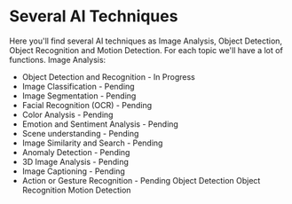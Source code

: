 # Several AI Techniques
Here you'll find several AI techniques as Image Analysis, Object Detection, Object Recognition and Motion Detection. For each topic we'll have a lot of functions.
Image Analysis:
  - Object Detection and Recognition - In Progress
  - Image Classification             - Pending
  - Image Segmentation               - Pending
  - Facial Recognition (OCR)         - Pending
  - Color Analysis                   - Pending
  - Emotion and Sentiment Analysis   - Pending
  - Scene understanding              - Pending
  - Image Similarity and Search      - Pending
  - Anomaly Detection                - Pending
  - 3D Image Analysis                - Pending
  - Image Captioning                 - Pending
  - Action or Gesture Recognition    - Pending
Object Detection
Object Recognition
Motion Detection

